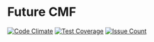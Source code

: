 # Future CMF

[![Code Climate](https://codeclimate.com/github/s1lver/future/badges/gpa.svg)](https://codeclimate.com/github/s1lver/future)
[![Test Coverage](https://codeclimate.com/github/s1lver/future/badges/coverage.svg)](https://codeclimate.com/github/s1lver/future/coverage)
[![Issue Count](https://codeclimate.com/github/s1lver/future/badges/issue_count.svg)](https://codeclimate.com/github/s1lver/future)
